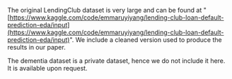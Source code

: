 The original LendingClub dataset is very large and can be found at "[https://www.kaggle.com/code/emmaruyiyang/lending-club-loan-default-prediction-eda/input](https://www.kaggle.com/code/emmaruyiyang/lending-club-loan-default-prediction-eda/input)". We include a cleaned version used to produce the results in our paper. 

The dementia dataset is a private dataset, hence we do not include it here. It is available upon request.
